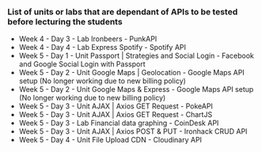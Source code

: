### List of units or labs that are dependant of APIs to be tested before lecturing the students

  - Week 4 - Day 3 - Lab Ironbeers - PunkAPI
  - Week 4 - Day 4 - Lab Express Spotify - Spotify API
  - Week 5 - Day 1 - Unit Passport | Strategies and Social Login - Facebook and Google Social Login with Passport
  - Week 5 - Day 2 - Unit Google Maps | Geolocation - Google Maps API setup (No longer working due to new billing policy)
  - Week 5 - Day 2 - Unit Google Maps & Express - Google Maps API setup (No longer working due to new billing policy)
  - Week 5 - Day 3 - Unit AJAX | Axios GET Request - PokeAPI
  - Week 5 - Day 3 - Unit AJAX | Axios GET Request - ChartJS
  - Week 5 - Day 3 - Lab Financial data graphing - CoinDesk API
  - Week 5 - Day 3 - Unit AJAX | Axios POST & PUT - Ironhack CRUD API
  - Week 5 - Day 4 - Unit File Upload CDN - Cloudinary API
